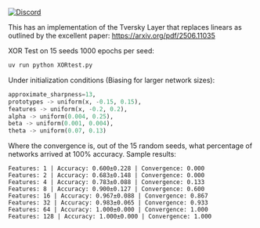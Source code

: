 [![Discord](https://img.shields.io/discord/232596713892872193?logo=discord)](https://discord.gg/2JhHVh7CGu)

This has an implementation of the Tversky Layer that replaces linears as outlined by the excellent paper: https://arxiv.org/pdf/2506.11035


XOR Test on 15 seeds 1000 epochs per seed:
```python
uv run python XORtest.py
```

Under initialization conditions (Biasing for larger network sizes):
```python
approximate_sharpness=13,
prototypes -> uniform(x, -0.15, 0.15),
features -> uniform(x, -0.2, 0.2),
alpha -> uniform(0.004, 0.25),
beta -> uniform(0.001, 0.004),
theta -> uniform(0.07, 0.13)
```

Where the convergence is, out of the 15 random seeds, what percentage of networks arrived at 100% accuracy.
Sample results:
```
Features: 1 | Accuracy: 0.600±0.228 | Convergence: 0.000
Features: 2 | Accuracy: 0.683±0.148 | Convergence: 0.000
Features: 4 | Accuracy: 0.783±0.088 | Convergence: 0.133
Features: 8 | Accuracy: 0.900±0.127 | Convergence: 0.600
Features: 16 | Accuracy: 0.967±0.088 | Convergence: 0.867
Features: 32 | Accuracy: 0.983±0.065 | Convergence: 0.933
Features: 64 | Accuracy: 1.000±0.000 | Convergence: 1.000
Features: 128 | Accuracy: 1.000±0.000 | Convergence: 1.000
```
